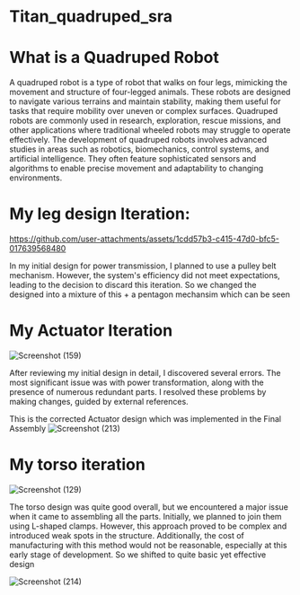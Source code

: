 ﻿# Titan_quadruped_sra

# What is a Quadruped Robot
A quadruped robot is a type of robot that walks on four legs, mimicking the movement and structure of four-legged animals. These robots are designed to navigate various terrains and maintain stability, making them useful for tasks that require mobility over uneven or complex surfaces. Quadruped robots are commonly used in research, exploration, rescue missions, and other applications where traditional wheeled robots may struggle to operate effectively. The development of quadruped robots involves advanced studies in areas such as robotics, biomechanics, control systems, and artificial intelligence. They often feature sophisticated sensors and algorithms to enable precise movement and adaptability to changing environments.

# My leg design Iteration:

https://github.com/user-attachments/assets/1cdd57b3-c415-47d0-bfc5-017639568480

In my initial design for power transmission, I planned to use a pulley belt mechanism. However, the system's efficiency did not meet expectations, leading to the decision to discard this iteration.
So we changed the designed into a mixture of this + a pentagon mechansim which can be seen


# My Actuator Iteration

![Screenshot (159)](https://github.com/user-attachments/assets/7fda2f94-ac23-4dca-bb35-1903a15bd995)

After reviewing my initial design in detail, I discovered several errors. The most significant issue was with power transformation, along with the presence of numerous redundant parts. I resolved these problems by making changes, guided by external references.

This is the corrected Actuator design which was implemented in the Final Assembly
![Screenshot (213)](https://github.com/user-attachments/assets/fbafbbe9-afc7-4197-9460-0fc5510bec8a)


# My torso iteration

![Screenshot (129)](https://github.com/user-attachments/assets/9de46a33-7b7f-4ccc-ba3c-cac973db8989)

The torso design was quite good overall, but we encountered a major issue when it came to assembling all the parts. Initially, we planned to join them using L-shaped clamps. However, this approach proved to be complex and introduced weak spots in the structure. Additionally, the cost of manufacturing with this method would not be reasonable, especially at this early stage of development. So we shifted to quite basic yet effective design

![Screenshot (214)](https://github.com/user-attachments/assets/f55e786e-b8a2-454d-92cf-47e52ff20b0a)









